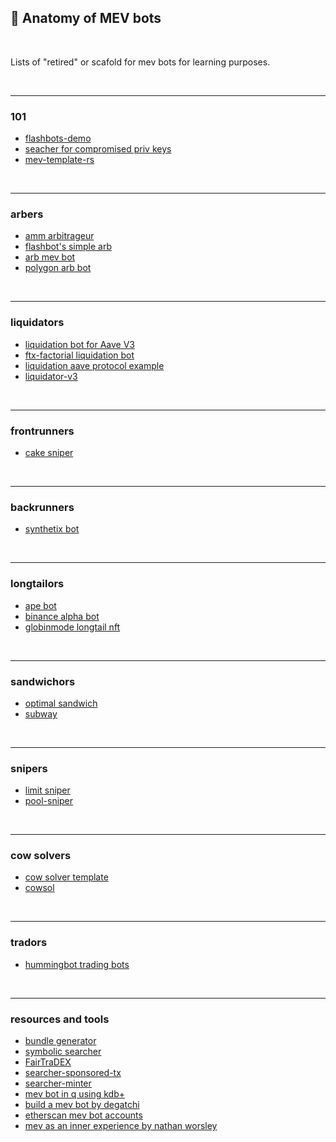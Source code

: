 ## 🤖 Anatomy of MEV bots

<br>

Lists of "retired" or scafold for mev bots for learning purposes.

<br>

---

### 101

* [flashbots-demo](https://github.com/0xblocks/flashbots-demo)
* [seacher for compromised priv keys](https://github.com/flashbots/searcher-sponsored-tx)
* [mev-template-rs](https://github.com/degatchi/mev-template-rs)

<br>

---

### arbers


* [amm arbitrageur](https://github.com/paco0x/amm-arbitrageur)
* [flashbot's simple arb](https://github.com/flashbots/simple-arbitrage)
* [arb mev bot](https://github.com/scapula07/arbitrage-mev-bot)
* [polygon arb bot](https://github.com/OnlyF0uR/Polygon-Arbitrage-Bot)

<br>

---

### liquidators

* [liquidation bot for Aave V3](https://github.com/massun-onibakuchi/grim-reaper)
* [ftx-factorial liquidation bot](https://github.com/fxfactorial/liquidation-bot-fall-2020)
* [liquidation aave protocol example](https://github.com/ialberquilla/aave-liquidation)
* [liquidator-v3](https://github.com/blockworks-foundation/liquidator-v3)


<br>

---

### frontrunners

* [cake sniper](https://github.com/Supercycled/cake_sniper)

<br>

---

### backrunners

* [synthetix bot](https://github.com/bertmiller/sMEV)

<br>

---

### longtailors

* [ape bot](https://github.com/duckdegen/apebot)
* [binance alpha bot](https://github.com/duckdegen/apebot)
* [globinmode longtail nft](https://github.com/Anish-Agnihotri/goblinmode)


<br>

---

### sandwichors

* [optimal sandwich](https://github.com/mevcheb/optimal-sandwich)
* [subway](https://github.com/libevm/subway)

<br>

---

### snipers

* [limit sniper](https://github.com/CryptoGnome/Limit-Sniper)
* [pool-sniper](https://github.com/Anish-Agnihotri/pool-sniper)

<br>

---

### cow solvers

* [cow solver template](https://github.com/cowprotocol/solver-template-py)
* [cowsol](https://github.com/MEV-WAIFU-LABS/cow_arbitrage_solver)

<br>

---

### tradors

* [hummingbot trading bots](https://hummingbot.org/)

<br>

---

### resources and tools

* [bundle generator](https://github.com/Alcibiades-Capital/mev_bundle_generator)
* [symbolic searcher](https://github.com/bzhang42/symbolic-searcher)
* [FairTraDEX](https://github.com/MEVProof/Contracts)
* [searcher-sponsored-tx](https://github.com/flashbots/searcher-sponsored-tx)
* [searcher-minter](https://github.com/flashbots/searcher-minter)
* [mev bot in q using kdb+](https://github.com/sambacha/q-evm)
* [build a mev bot by degatchi](https://www.degatchi.com/articles/how-to-build-a-mev-bot)
* [etherscan mev bot accounts](https://etherscan.io/accounts/label/mev-bot)
* [mev as an inner experience by nathan worsley](https://www.youtube.com/watch?v=9iHlyaRsgYI)

